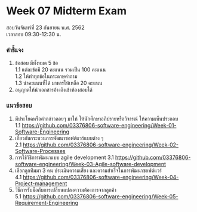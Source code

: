# Week 07 Midterm Exam

สอบวันจันทร์ที่ 23 กันยายน พ.ศ. 2562  
เวลาสอบ 09:30-12:30 น.

### คำชี้แจง

1. ข้อสอบ มีทั้งหมด 5 ข้อ  
1.1	แต่ละข้อมี 20 คะแนน รวมเป็น 100 คะแนน  
1.2 ให้ทำทุกข้อในกระดาษคำถาม  
1.3 นำคะแนนที่ได้ มาหารให้เหลือ 20 คะแนน  
2. อนุญาตให้นำเอกสารอ้างอิงเข้าห้องสอบได้  

### แนวข้อสอบ

1. มีประโยคหรือคำกล่าวลอยๆ มาให้ ให้นักศึกษาอภิปรายหรือวิจารณ์  ให้ความเห็นประกอบ  
1.1 https://github.com/03376806-software-engineering/Week-01-Software-Engineering
2. เกี่ยวกับกระบวนการพัฒนาซอฟต์แวร์แบบต่าง ๆ  
2.1 https://github.com/03376806-software-engineering/Week-02-Software-Processes
3. การใช้วิธีการพัฒนาแบบ agile development 
3.1 https://github.com/03376806-software-engineering/Week-03-Agile-software-development
4. เลือกลูกทีมมา 3 คน ประเมินความเสี่ยง และความสำเร็จในการพัฒนาซอฟต์แวร์  
4.1 https://github.com/03376806-software-engineering/Week-04-Project-management
5. วิธีการรับมือกับการเปลี่ยนแปลงความต้องการจากลูกค้า  
5.1 https://github.com/03376806-software-engineering/Week-05-Requirement-Engineering
